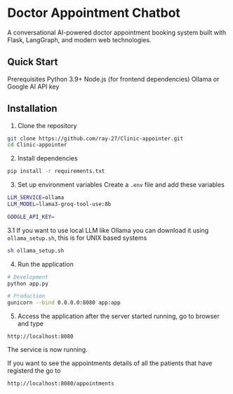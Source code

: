 # Doctor Appointment Chatbot
A conversational AI-powered doctor appointment booking system built with Flask, LangGraph, and modern web technologies.

## Quick Start
Prerequisites
Python 3.9+
Node.js (for frontend dependencies)
Ollama or Google AI API key

## Installation
1. Clone the repository
```bash
git clone https://github.com/ray-27/Clinic-appointer.git
cd Clinic-appointer
```

2. Install dependencies
```bash
pip install -r requirements.txt
```

3. Set up environment variables
Create a `.env` file and add these variables
```bash
LLM_SERVICE=ollama
LLM_MODEL=llama3-groq-tool-use:8b

GOOGLE_API_KEY=
```

3.1 If you want to use local LLM like Ollama you can download it using `ollama_setup.sh`, this is for UNIX based systems
```bash
sh ollama_setup.sh
```

4. Run the application
```bash
# Development
python app.py

# Production
gunicorn --bind 0.0.0.0:8080 app:app
```

5. Access the application
after the server started running, go to browser and type
```text
http://localhost:8080
```

The service is now running.

If you want to see the appointments details of all the patients that have registerd the go to 
```text
http://localhost:8080/appointments
```

